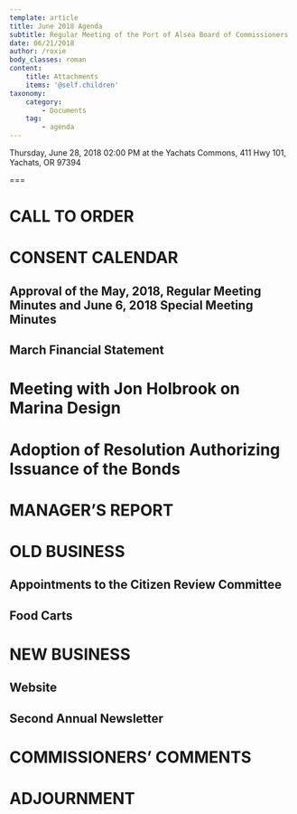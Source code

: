 ```yaml
---
template: article
title: June 2018 Agenda
subtitle: Regular Meeting of the Port of Alsea Board of Commissioners
date: 06/21/2018
author: /roxie
body_classes: roman
content:
    title: Attachments
    items: '@self.children'
taxonomy:
    category: 
        - Documents
    tag: 
        - agenda
---
```


Thursday, June 28, 2018 02:00 PM at the Yachats Commons, 411 Hwy 101, Yachats, OR  97394

===

# CALL TO ORDER

# CONSENT CALENDAR

##  	Approval of the May, 2018, Regular Meeting Minutes and June 6, 2018    Special Meeting Minutes

## 	March Financial Statement

# Meeting with Jon Holbrook on Marina Design

# Adoption of Resolution Authorizing Issuance of the Bonds

# MANAGER’S REPORT

# OLD BUSINESS

##  	Appointments to the Citizen Review Committee

##   	Food Carts	

# NEW BUSINESS 

##    	Website

##   	Second Annual Newsletter

# COMMISSIONERS’ COMMENTS

# ADJOURNMENT




